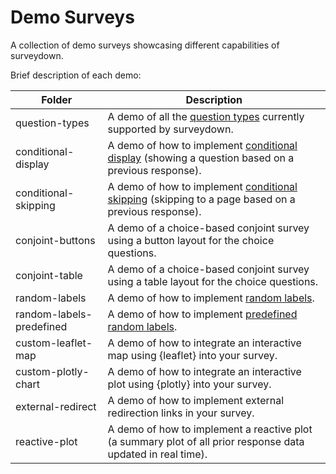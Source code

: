 # Demo Surveys

A collection of demo surveys showcasing different capabilities of surveydown.

Brief description of each demo:

| Folder | Description |
|--------|-------------|
| question-types | A demo of all the [question types](https://surveydown.org/question-types.html) currently supported by surveydown. |
| conditional-display | A demo of how to implement [conditional display](https://surveydown.org/conditional-control.html#conditional-display) (showing a question based on a previous response). |
| conditional-skipping | A demo of how to implement [conditional skipping](https://surveydown.org/conditional-control.html#conditional-skipping) (skipping to a page based on a previous response). |
| conjoint-buttons | A demo of a choice-based conjoint survey using a button layout for the choice questions. |
| conjoint-table | A demo of a choice-based conjoint survey using a table layout for the choice questions. |
| random-labels | A demo of how to implement [random labels](https://surveydown.org/reactivity.html#randomizing-question-labels). |
| random-labels-predefined | A demo of how to implement [predefined random labels](https://surveydown.org/reactivity.html#pre-defined-randomization). |
| custom-leaflet-map | A demo of how to integrate an interactive map using {leaflet} into your survey. |
| custom-plotly-chart | A demo of how to integrate an interactive plot using {plotly} into your survey. |
| external-redirect | A demo of how to implement external redirection links in your survey. |
| reactive-plot | A demo of how to implement a reactive plot (a summary plot of all prior response data updated in real time). |
